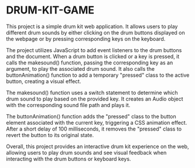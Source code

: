 # DRUM-KIT-GAME
This project is a simple drum kit web application. It allows users to play different drum sounds by either clicking on the drum buttons displayed on the webpage or by pressing corresponding keys on the keyboard.

The project utilizes JavaScript to add event listeners to the drum buttons and the document. When a drum button is clicked or a key is pressed, it calls the makesound() function, passing the corresponding key as an argument, to play the associated drum sound. It also calls the buttonAnimation() function to add a temporary "pressed" class to the active button, creating a visual effect.

The makesound() function uses a switch statement to determine which drum sound to play based on the provided key. It creates an Audio object with the corresponding sound file path and plays it.

The buttonAnimation() function adds the "pressed" class to the button element associated with the current key, triggering a CSS animation effect. After a short delay of 100 milliseconds, it removes the "pressed" class to revert the button to its original state.

Overall, this project provides an interactive drum kit experience on the web, allowing users to play drum sounds and see visual feedback when interacting with the drum buttons or keyboard keys.
